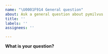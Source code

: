 ```yaml
---
name: "\U0001F914 General question"
about: Ask a general question about pymilvus
title: ''
labels: ''
assignees: ''

---
```


**What is your question?**
